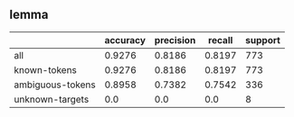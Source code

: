 
## lemma

|                  | accuracy | precision | recall | support |
|------------------|----------|-----------|--------|---------|
| all              | 0.9276   | 0.8186    | 0.8197 | 773     |
| known-tokens     | 0.9276   | 0.8186    | 0.8197 | 773     |
| ambiguous-tokens | 0.8958   | 0.7382    | 0.7542 | 336     |
| unknown-targets  | 0.0      | 0.0       | 0.0    | 8       |

